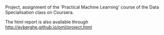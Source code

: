 Project, assignment of the 'Practical Machine Learning' course of the Data Specialisation class on Coursera.

The html report is also available through http://evberghe.github.io/pml/project.html


